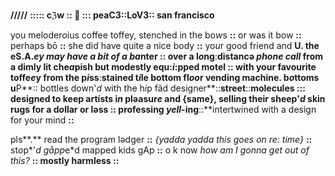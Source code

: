 **/////** **::::: cℨw :: 🌿 ::: peaC3::LoV3:: san francisco**

you meloder*o*ius coffee toffey, stenched in the bo*w*s **::** or was it bow **::** perhaps bō **::** she did have quite a nice body **::** yo*u*r good friend and **U. the eS.A.***ey* may have a bit of a b*a*nter **::** over a l*o*ng**:**distancə *phone call* from a dimly lit che*a*pish but modestly equ:*i*:pped motel **::** with your favourite toffe*e*y from the p*i*ss**:**stained t*i*le bottom fl*oo*r vending machine. b*o*ttoms u**P**:: bottles down'*d* with the h*i*p fãd designer**::**street**::**molecules **:::** designed to keep artísts i*n* pləasur*e* and **{same}**, selling their sheep'*d* skin rugs for a d*o*llar or ləss **::** professing *yell*-ing**::**intertwined with a design for your mind **::**

pls**.**
read the program lədger **::** *{yadda yadda this goes on re: time}* **::** st*o*p*'*d gåpp*e*d mapped kids gAp **::** o k now *how am I gonna get out of this?*  **:: mostly harmless ::** 
